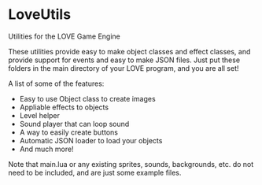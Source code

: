 # LoveUtils
Utilities for the LOVE Game Engine

These utilities provide easy to make object classes and effect classes, and provide support for events and easy to make JSON files.
Just put these folders in the main directory of your LOVE program, and you are all set!

A list of some of the features:
 - Easy to use Object class to create images
 - Appliable effects to objects
 - Level helper
 - Sound player that can loop sound
 - A way to easily create buttons
 - Automatic JSON loader to load your objects
 - And much more!
 
Note that main.lua or any existing sprites, sounds, backgrounds, etc. do not need to be included, and are just some example files.
